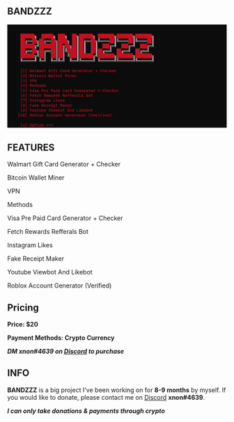 ## BANDZZZ

![v1.0.0](bandzzz/images/v1.0.0.png)

## FEATURES
Walmart Gift Card Generator + Checker

Bitcoin Wallet Miner

VPN

Methods

Visa Pre Paid Card Generator + Checker

Fetch Rewards Refferals Bot

Instagram Likes

Fake Receipt Maker

Youtube Viewbot And Likebot

Roblox Account Generator (Verified)

## Pricing

**Price: $20**

**Payment Methods: Crypto Currency**

_**DM xnon#4639 on [Discord](https://discord.com/channels/@me) to purchase**_

## INFO

**BANDZZZ** is a big project I've been working on for **8-9 months** by myself. If you would like to donate, please contact me on [Discord](https://discord.com/channels/@me) **xnon#4639**.

_**I can only take donations & payments through crypto**_
